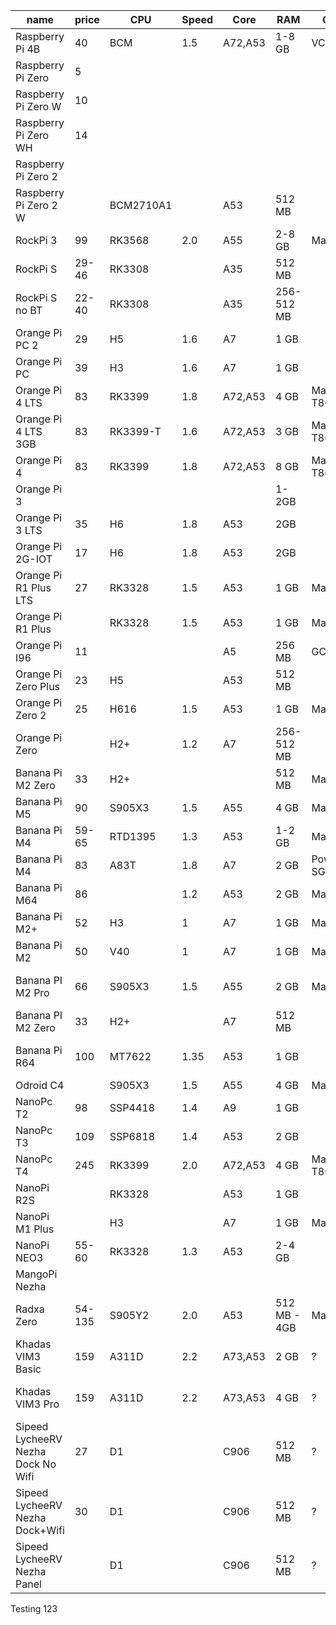 | name                               | price  | CPU       | Speed | Core    | RAM          | GPU            | VPU | TPU      | SD  | eMMC     | Flash | Interconnect | DSI | HDMI | LVDS | Cam      | USB3   | USB2    | Audio    | RTC | ETH     | Wireless              |
| ---------------------------------- | ------ | --------- | ----- | ------- | ------------ | -------------- | --- | -------- | --- | -------- | ----- | ------------ | --- | ---- | ---- | -------- | ------ | ------- | -------- | --- | ------- | --------------------- |
| Raspberry Pi 4B                    | 40     | BCM       | 1.5   | A72,A53 | 1-8 GB       | VC6            | Y   |          | 1   |          |       |              | 2L  | 2    |      | CSI2L    | 2      | 1       | Out      |     | 1GbE    | ac 2.4, ac 5, B5      |
| Raspberry Pi Zero                  | 5      |           |       |         |              |                |     |          |     |          |       |              |     |      |      |          |        |         |          |     |         |                       |
| Raspberry Pi Zero W                | 10     |           |       |         |              |                |     |          |     |          |       |              |     |      |      |          |        |         |          |     |         | W4, BT                |
| Raspberry Pi Zero WH               | 14     |           |       |         |              |                |     |          |     |          |       |              |     |      |      |          |        |         |          |     |         | W4, BT                |
| Raspberry Pi Zero 2                |        |           |       |         |              |                |     |          |     |          |       |              |     |      |      |          |        |         |          |     |         |                       |
| Raspberry Pi Zero 2 W              |        | BCM2710A1 |       | A53     | 512 MB       |                |     |          | XC  |          |       |              |     | 1    |      | CSI2L    |        | 1       |          |     |         | n 2.4, B4             |
| RockPi 3                           | 99     | RK3568    | 2.0   | A55     | 2-8 GB       | Mali G52       | Y   | 0.8 TOPS |     | Slot     |       | M.2 E,B      | 1   | 1    |      | CSI      | 1      | 1       | I/O      | Y   | 1GbE    |                       |
| RockPi S                           | 29-46  | RK3308    |       | A35     | 512 MB       |                |     |          |     | 0,1,8 GB |       |              |     |      |      |          | no     | 1+OTG   |          |     | 100M    | n 2.4, BT             |
| RockPi S no BT                     | 22-40  | RK3308    |       | A35     | 256-512 MB   |                |     |          |     | 0,1 GB   |       |              |     |      |      |          | no     | 1+OTG   |          |     | 100M    | no                    |
| Orange Pi PC 2                     | 29     | H5        | 1.6   | A7      | 1 GB         |                | Y   |          | 1   |          | 2 MB  |              |     | 1    |      | CSI      |        | 3       | M/O      | Y   | 1GbE    | IR                    |
| Orange Pi PC                       | 39     | H3        | 1.6   | A7      | 1 GB         |                | Y   |          | 1   |          |       |              | 1   | 1    |      | CSI      |        | 3       | M/O      | Y   | 100M    | IR                    |
| Orange Pi 4 LTS                    | 83     | RK3399    | 1.8   | A72,A53 | 4 GB         | Mali T860      | Y   |          |     | 16 GB    |       | Y            | 1   | 1    |      | 2 CSI    | 2      | 2       | M/O      |     |         | ac, B5                |
| Orange Pi 4 LTS 3GB                | 83     | RK3399-T  | 1.6   | A72,A53 | 3 GB         | Mali T860      | Y   |          |     |          |       | Y            | 1   | 1    |      | 2 CSI    | 2      | 2       | M/O      |     | 1GbE    | ac, B5                |
| Orange Pi 4                        | 83     | RK3399    | 1.8   | A72,A53 | 8 GB         | Mali T860      | Y   |          |     | 16 GB    |       | Y            | 1   | 1    |      | 2 CSI    | 2      | 2       | M/O      |     | 1GbE    | ac, B5                |
| Orange Pi 3                        |        |           |       |         | 1-2GB        |                |     |          | 1   |          |       |              |     |      |      |          | 4      | 1       | M/O      |     | 1GbE    | ?, BT, IR             |
| Orange Pi 3 LTS                    | 35     | H6        | 1.8   | A53     | 2GB          |                |     |          | 1   | 8 GB     |       |              |     |      |      |          | 3      | 1       | M/O      |     | 1GbE    | ac, BT, IR            |
| Orange Pi 2G-IOT                   | 17     | H6        | 1.8   | A53     | 2GB          |                |     |          | 1   | 8 GB     |       |              |     |      |      |          | no     | 1+OTG   | Out      |     | no      | n 2.4, n 5, B5        |
| Orange Pi R1 Plus LTS              | 27     | RK3328    | 1.5   | A53     | 1 GB         | Mali 450       |     | no       | 1   | no       | 16 MB | no           | no  | no   | no   | no       | no     | 1       | Out      | no  | 2x1GbE  |                       |
| Orange Pi R1 Plus                  |        | RK3328    | 1.5   | A53     | 1 GB         | Mali 450       |     | no       | 1   | no       | 16 MB | no           | no  | no   | no   | no       | no     | 1       | Out      | no  | 2x1GbE  |                       |
| Orange Pi I96                      | 11     |           |       | A5      | 256 MB       | GC860          |     |          | 1   | 500 MB   |       |              |     |      |      | CSK      |        | 1       |          |     |         | W, BT                 |
| Orange Pi Zero Plus                | 23     | H5        |       | A53     | 512 MB       |                |     |          | 1   |          | 2 MB  |              |     |      |      |          |        | 1+1+2   | I/O      |     | 1GbE    | W                     |
| Orange Pi Zero 2                   | 25     | H616      | 1.5   | A53     | 1 GB         | Mali G31       | Y   |          | 1   |          | 2 MB  |              |     | 1    |      |          |        | 1+1+2   | I/O      |     | 1GbE    | ac 2.4, ac 5, B5      |
| Orange Pi Zero                     |        | H2+       | 1.2   | A7      | 256-512 MB   |                |     |          | 1   |          | 2 MB  |              |     |      |      |          |        | 1+1+2   | I/O      |     | 100M    | 2.4                   |
| Banana Pi M2 Zero                  | 33     | H2+       |       |         | 512 MB       | Mali 400       |     |          | 1   |          |       |              |     | 1    |      | CSI      |        | OTG     |          |     |         |                       |
| Banana Pi M5                       | 90     | S905X3    | 1.5   | A55     | 4 GB         | Mali G31       |     |          | XC  | 16 GB    | no    | M.2 E        | no  | 1    | no   | no       | no     | 4A+1C   | Out      |     | 100M    | IR                    |
| Banana Pi M4                       | 59-65  | RTD1395   | 1.3   | A53     | 1-2 GB       | Mali 470       | Y   | no       | 1   | 8 GB     | no    | no           | no  | 1    | no   | no       | 4A     | no      | Out      |     | 1GbE    | ac, B4.2              |
| Banana Pi M4                       | 83     | A83T      | 1.8   | A7      | 2 GB         | PowerVR SGX544 |     | no       | 1   | 8 GB     | no    | SATA         | 1   | 1    | no   | CSI      | no     | 2+OTG   | 1        |     | 1GbE    | n, B4                 |
| Banana Pi M64                      | 86     |           | 1.2   | A53     | 2 GB         | Mali 400       |     |          | XC  | 8G       | no    | no           | 1   | 1    | no   | CSI      | no     | 2+OTG   | M/I/O    |     | 1GbE    | n 2.4, B4, IR         |
| Banana Pi M2+                      | 52     | H3        | 1     | A7      | 1 GB         | Mali 400       |     |          | XC  | 8G       | no    | no           | no  | 1    | no   | CSI      | no     | 2+OTG   | no       |     | 1GbE    | n 2.4, B4, IR         |
| Banana Pi M2                       | 50     | V40       | 1     | A7      | 1 GB         | Mali 400       |     |          | XC  | no       | no    | SATA         | 4L  | 1    | no   | CSI      | no     | 4+OTG   | I2S, Out |     | 1GbE    | n 2.4, B4, IR         |
| Banana PI M2 Pro                   | 66     | S905X3    | 1.5   | A55     | 2 GB         | Mali G31       |     |          | XC  | 16 GB    | no    | no           | no  | 1    | no   | no       | 2      | 1       | no       |     | 1GbE    | ac 2.4, ac 5, B5, IR  |
| Banana PI M2 Zero                  | 33     | H2+       |       | A7      | 512 MB       |                |     |          | HD  | no       | no    | no           | no  | 1    | no   | CSI      | no     | 1/OTG   | no       | no  | no      | n 2.4, B4             |
| Banana Pi R64                      | 100    | MT7622    | 1.35  | A53     | 1 GB         |                |     |          | XC  | 8 GB     | no    | 2x M.2, SATA | no  | no   | no   | no       | 1      | no      | no       | no  | 5x 1GbE | n 4x4, B5, opt ac 4x4 |
| Odroid C4                          |        | S905X3    | 1.5   | A55     | 4 GB         | Mali G31       |     |          | XC  | slot     | no    |              | no  | 1    | no   | no       | 4A+OTG | no      | Out      |     | 1GbE    | no                    |
| NanoPc T2                          | 98     | SSP4418   | 1.4   | A9      | 1 GB         |                |     |          | 1   | 8 GB     |       |              | 1   | 1    | Y    | CSI, DVP |        | 4+OTG   | M/O      | Y   | 1GbE    | n2.4, B4              |
| NanoPc T3                          | 109    | SSP6818   | 1.4   | A53     | 2 GB         |                |     |          | 1   | 16 GB    | no    | no           | 1   | 1    | Y    | DVP      |        | 3+1+OTG | M/O      | Y   | 1GbE    | n2.4, B4              |
| NanoPc T4                          | 245    | RK3399    | 2.0   | A72,A53 | 4 GB         | Mali T864      | Y   |          | XC  | 16 GB    | no    | M.2 M        | 4L  | 1+DP | Y    | 2 CSI4L  | A+C    | 2       | I/O      | Y   | 1GbE    | ac, B4, IR            |
| NanoPi R2S                         |        | RK3328    |       | A53     | 1 GB         |                |     |          |     |          |       |              |     |      |      |          |        | 1+OTG   |          |     | 2x1GbE  | W                     |
| NanoPi M1 Plus                     |        | H3        |       | A7      | 1 GB         | Mali 400       |     |          | 1   | 8 GB     | no    | no           | no  | 1    | no   | DVP      | no     | 2+1+OTG | M/O      |     | 1GbE    | n2.4, B4 , IR         |
| NanoPi NEO3                        | 55-60  | RK3328    | 1.3   | A53     | 2-4 GB       |                |     |          | 1   |          |       |              |     |      |      |          | 1      | 0+2     |          |     | 1GbE    | W                     |
| MangoPi Nezha                      |        |           |       |         |              |                |     |          |     |          |       |              |     |      |      |          |        |         |          |     |         |                       |
| Radxa Zero                         | 54-135 | S905Y2    | 2.0   | A53     | 512 MB - 4GB | Mali G31       |     | no       | 1   | 8-128 GB | no    | no           | no  | 1    | no   | no       | 1      | OTG     | no       | no  | no      | n, B4 or ac, B5       |
| Khadas VIM3 Basic                  | 159    | A311D     | 2.2   | A73,A53 | 2 GB         | ?              | Y   | 5 TOPS   | XC  | 16 GB    | 16 MB | PCIe x4      | 4L  | 1    |      | CSI4L    |        | 1+OTG   |          |     |         | ac MIMO, B5           |
| Khadas VIM3 Pro                    | 159    | A311D     | 2.2   | A73,A53 | 4 GB         | ?              | Y   | 5 TOPS   | XC  | 32 GB    | 16 MB | PCIe x4      | 4L  | 1    |      | CSI4L    |        | 1+OTG   |          |     |         | ac MIMO, B5           |
| Sipeed LycheeRV Nezha Dock No Wifi | 27     | D1        |       | C906    | 512 MB       | ?              |     | no       | XC  | no       | opt   | no           | Y   | 1    | Y    |          | 1?     | 1?      | 3W,M     | no  | no      | no                    |
| Sipeed LycheeRV Nezha Dock+Wifi    | 30     | D1        |       | C906    | 512 MB       | ?              |     | no       | XC  | no       | opt   | no           | Y   | 1    | Y    |          | 1?     | 1?      | 3W,M     | no  | no      | 2.4, B4               |
| Sipeed LycheeRV Nezha Panel        |        | D1        |       | C906    | 512 MB       | ?              |     | no       | XC  | no       | opt   | no           | Y   | no   | Y    |          | 1?     | 1?      | 1W,2 M   | no  | no      | 2.4, B4               |




Testing 123

